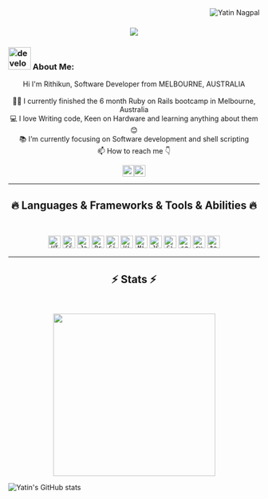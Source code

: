 <!-- - 👋 Hi, I’m Rithikun
- 👀 I’m interested in Programming to make mine and other people lives a but easier through technology 
- 🌱 I’m currently learning JavaScript and Ruby on Rails 
- 💞️ I’m looking to collaborate on anything coding related
- 📫 How to reach me? Go to my website https://prgrmr-yn.github.io/profile and send me a form message
<!---
prgrmr-yn/prgrmr-yn is a ✨ special ✨ repository because its `README.md` (this file) appears on your GitHub profile.
You can click the Preview link to take a look at your changes.
--->
 
 <img align="right" src="https://visitor-badge.laobi.icu/badge?page_id=prgrmr-yn/read-me-profile" alt="Yatin Nagpal">
<!-- [![Typing SVG](https://readme-typing-svg.herokuapp.com?center=true&lines=This+is+HalemoGPA;Nice+to+meet+you+%F0%9F%91%8B)](https://git.io/typing-svg)       -->

<h1 align="center">
  <a href="https://git.io/typing-svg">
    <img src="https://readme-typing-svg.herokuapp.com/?lines=This+is+Yatin+Nagpal;Nice+to+meet+you+%F0%9F%91%8B&center=true&size=30">
  </a>
</h1>

###  <img src="./images/Developer.gif" alt="developer gif"  height="45px">  About Me:
<p align="center">
  Hi I'm Rithikun, Software Developer from MELBOURNE, AUSTRALIA
  <br>
  <br>
  👨‍🎓 I currently finished the 6 month Ruby on Rails bootcamp in Melbourne, Australia
  <br>
  💻 I love Writing code, Keen on Hardware and learning anything about them 😊
  <br>
  📚 I’m currently focusing on Software development and shell scripting
  <br>
  📫 How to reach me 👇
</p>
<p align="center"> <a href="https://www.linkedin.com/in/prgrmr-yn"><img src="https://img.shields.io/badge/linkedin-%230077B5.svg?&style=for-the-badge&logo=linkedin&logoColor=white" height=23></a><a href="https://github.com/prgrmr-yn/"><img src="https://img.shields.io/badge/GitHub-100000?style=for-the-badge&logo=github&logoColor=white" height=23></a>
<hr>
<h2 align="center">🔥 Languages & Frameworks & Tools & Abilities 🔥</h2><br>
<p align="center">
  <code><img title="HTML5" height="25" src="images/html5.svg"></code>
  <code><img title="CSS" height="25" src="images/css.svg"></code>
  <code><img title="Javascript" height="25" src="images/javascript.svg"></code>
  <code><img title="Problem Solving" height="25" src="images/problemSolving.png"></code>
  <code><img title="Git" height="25" src="images/git-original.svg"></code>
  <code><img title="Visual Studio Code" height="25" src="images/vscode.png"></code>
  <code><img title="Microsoft Visual Studio" height="25" src="images/visualstudio.png"></code>
  <code><img title="JSON" height="25" src="images/json.svg"></code>
  <code><img title="GitHub" height="25" src="images/github.svg"></code>
  <code><img title="sql" height="25" src="./images/sql.svg"></code>
  <code><img title="ruby" height="25" src="./images/ruby.svg"></code>
  <code><img title="terminal" height="25" src="./images/terminal.svg"></code>
</p>
<hr>

<h2 align="center">⚡ Stats ⚡</h2>
<br>



<p align="center">
<a href="https://github.com/HalemoGPA/">
      <img width=325  src="https://github-readme-stats.vercel.app/api/top-langs/?username=prgrmr-yn&&text_color=ffffff&icon_color=61dafb&bg_color=20232a&langs_count=9&layout=compact&border_color=61eafb&border=true" />
 </a>
</p>


![Yatin's GitHub stats](https://github-readme-stats.vercel.app/api?username=prgrmr-yn&show_icons=true&theme=synthwave)
